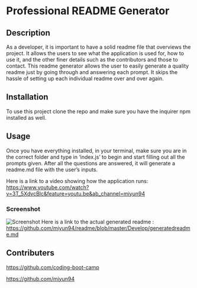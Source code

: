 # Professional README Generator 

## Description 
As a developer, it is important to have a solid readme file that overviews the project. It allows the users to see what the application is used for, how to use it, and the other finer details such as the contributors and those to contact. This readme generator allows the user to easily generate a quality readme just by going through and answering each prompt. It skips the hassle of setting up each individual readme over and over again. 

## Installation 
To use this project clone the repo and make sure you have the inquirer npm installed as well.

## Usage 
Once you have everything installed, in your terminal, make sure you are in the correct folder and type in ‘index.js’ to begin and start filling out all the prompts given. After all the questions are answered, it will generate a readme.md file with the user’s inputs. 

Here is a link to a video showing how the application runs: https://www.youtube.com/watch?v=3T_5XdvcBlc&feature=youtu.be&ab_channel=miyun94


### Screenshot
![Screenshot](https://user-images.githubusercontent.com/74436613/107901744-4cd6f500-6ef9-11eb-849e-9383496a65ff.png)
Here is a link to the actual generated readme : https://github.com/miyun94/readme/blob/master/Develop/generatedreadme.md

## Contributers 
https://github.com/coding-boot-camp

https://github.com/miyun94

